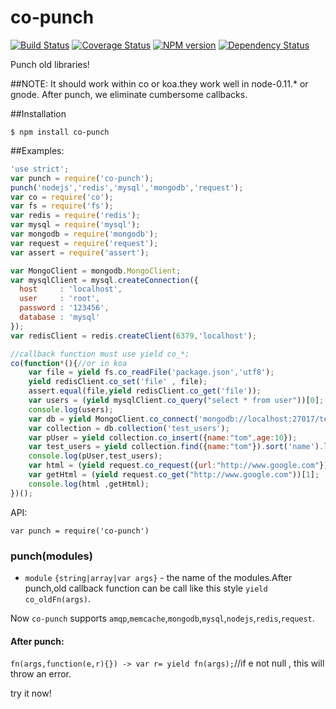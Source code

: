 co-punch
========
[![Build Status](https://travis-ci.org/RocksonZeta/co-punch.svg?branch=master)](https://travis-ci.org/RocksonZeta/co-punch)
[![Coverage Status](https://coveralls.io/repos/RocksonZeta/co-punch/badge.png?branch=master)](https://coveralls.io/r/RocksonZeta/co-punch?branch=master)
[![NPM version](https://badge.fury.io/js/co-punch.svg)](http://badge.fury.io/js/co-punch)
[![Dependency Status](https://david-dm.org/RocksonZeta/co-punch.svg)](https://david-dm.org/RocksonZeta/co-punch)

Punch old libraries!

##NOTE:
It should work within co or koa.they work well in node-0.11.* or gnode.
After punch, we eliminate cumbersome callbacks.

##Installation
```
$ npm install co-punch
```

##Examples:
```js
'use strict';
var punch = require('co-punch');
punch('nodejs','redis','mysql','mongodb','request');
var co = require('co');
var fs = require('fs');
var redis = require('redis');
var mysql = require('mysql');
var mongodb = require('mongodb');
var request = require('request');
var assert = require('assert');

var MongoClient = mongodb.MongoClient;
var mysqlClient = mysql.createConnection({
  host     : 'localhost',
  user     : 'root',
  password : '123456',
  database : 'mysql'
});
var redisClient = redis.createClient(6379,'localhost');

//callback function must use yield co_*;
co(function*(){//or in koa
	var file = yield fs.co_readFile('package.json','utf8');
	yield redisClient.co_set('file' , file);
	assert.equal(file,yield redisClient.co_get('file'));
	var users = (yield mysqlClient.co_query("select * from user"))[0];
	console.log(users);
	var db = yield MongoClient.co_connect('mongodb://localhost:27017/test');
	var collection = db.collection('test_users');
	var pUser = yield collection.co_insert({name:"tom",age:10});
	var test_users = yield collection.find({name:"tom"}).sort('name').limit(1).co_toArray();
	console.log(pUser,test_users);
	var html = (yield request.co_request({url:"http://www.google.com"}))[1];
	var getHtml = (yield request.co_get("http://www.google.com"))[1];
	console.log(html ,getHtml);
})();
```

API:
```
var punch = require('co-punch')
```
### punch(modules)
- `module` `{string|array|var args}` - the name of the modules.After punch,old callback function can be call like this style `yield co_oldFn(args)`.

Now `co-punch` supports `amqp`,`memcache`,`mongodb`,`mysql`,`nodejs`,`redis`,`request`.
#### After punch:
`fn(args,function(e,r){}) -> var r= yield fn(args);`//if e not null , this will throw an error.

try it now!

